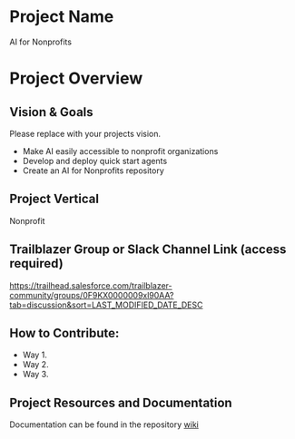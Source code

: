 # Project Name
AI for Nonprofits

# Project Overview
## Vision & Goals
Please replace with your projects vision.
* Make AI easily accessible to nonprofit organizations
* Develop and deploy quick start agents
* Create an AI for Nonprofits repository

## Project Vertical
Nonprofit

## Trailblazer Group or Slack Channel Link (access required)
https://trailhead.salesforce.com/trailblazer-community/groups/0F9KX0000009xl90AA?tab=discussion&sort=LAST_MODIFIED_DATE_DESC 

## How to Contribute:
- Way 1.
- Way 2. 
- Way 3. 

## Project Resources and Documentation
Documentation can be found in the repository [wiki](https://github.com/SFDO-Community-Sprints/ai-for-nonprofits/wiki)    